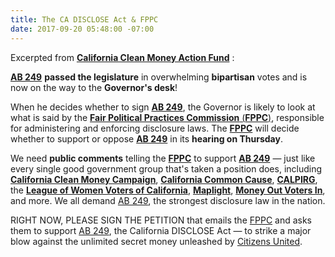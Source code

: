 ```yaml
---
title: The CA DISCLOSE Act & FPPC
date: 2017-09-20 05:48:00 -07:00
---
```


Excerpted from [**California Clean Money Action Fund**](http://www.cacleanaction.org/) :

[**AB 249**](https://leginfo.legislature.ca.gov/faces/billNavClient.xhtml?bill_id=201720180AB249) **passed the legislature** in overwhelming **bipartisan** votes and is now on the way to the **Governor's desk**!

When he decides whether to sign [**AB 249**](https://leginfo.legislature.ca.gov/faces/billNavClient.xhtml?bill_id=201720180AB249), the Governor is likely to look at what is said by the [**Fair Political Practices Commission** (**FPPC**)](http://www.fppc.ca.gov/), responsible for administering and enforcing disclosure laws.  The [**FPPC**](http://www.fppc.ca.gov/) will decide whether to support or oppose [**AB 249**](https://leginfo.legislature.ca.gov/faces/billNavClient.xhtml?bill_id=201720180AB249) in its **hearing on Thursday**.

We need **public comments** telling the [**FPPC**](http://www.fppc.ca.gov/) to support [**AB 249**](https://leginfo.legislature.ca.gov/faces/billNavClient.xhtml?bill_id=201720180AB249) — just like every single good government group that's taken a position does, including [**California Clean Money Campaign**](http://www.cacleanaction.org/), [**California Common Cause**](http://www.commoncause.org/states/california/about/?referrer=https://www.google.com/), [**CALPIRG**](http://www.calpirg.org/home), the [**League of Women Voters of California**](https://lwvc.org/), [**Maplight**](https://maplight.org/), [**Money Out Voters In**](http://www.moneyoutvotersin.org/), and more.  We all demand [AB 249](https://leginfo.legislature.ca.gov/faces/billNavClient.xhtml?bill_id=201720180AB249), the strongest disclosure law in the nation.

RIGHT NOW, PLEASE SIGN THE PETITION that emails the [FPPC](http://www.fppc.ca.gov/) and asks them to support [AB 249](https://leginfo.legislature.ca.gov/faces/billNavClient.xhtml?bill_id=201720180AB249), the California DISCLOSE Act — to strike a major blow against the unlimited secret money unleashed by [Citizens United](https://en.wikipedia.org/wiki/Citizens_United_v._FEC).